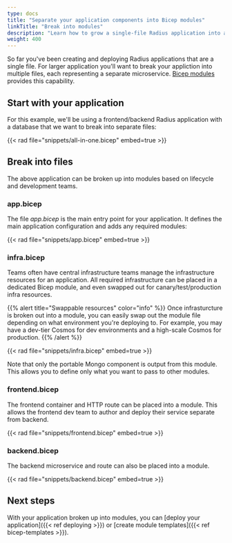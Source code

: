```yaml
---
type: docs
title: "Separate your application components into Bicep modules"
linkTitle: "Break into modules"
description: "Learn how to grow a single-file Radius application into a multi-file, large scale application with Bicep modules."
weight: 400
---
```


So far you've been creating and deploying Radius applications that are a single file. For larger application you'll want to break your appliction into multiple files, each representing a separate microservice. [Bicep modules](https://docs.microsoft.com/azure/azure-resource-manager/bicep/modules) provides this capability.

## Start with your application

For this example, we'll be using a frontend/backend Radius application with a database that we want to break into separate files:

{{< rad file="snippets/all-in-one.bicep" embed=true >}}

## Break into files

The above application can be broken up into modules based on lifecycle and development teams.

### app.bicep

The file *app.bicep* is the main entry point for your application. It defines the main application configuration and adds any required modules:

{{< rad file="snippets/app.bicep" embed=true >}}

### infra.bicep

Teams often have central infrastructure teams manage the infrastructure resources for an application. All required infrastructure can be placed in a dedicated Bicep module, and even swapped out for canary/test/production infra resources.

{{% alert title="Swappable resources" color="info" %}}
Once infrasturcture is broken out into a module, you can easily swap out the module file depending on what environment you're deploying to. For example, you may have a dev-tier Cosmos for dev environments and a high-scale Cosmos for production.
{{% /alert %}}

{{< rad file="snippets/infra.bicep" embed=true >}}

Note that only the portable Mongo component is output from this module. This allows you to define only what you want to pass to other modules.

### frontend.bicep

The frontend container and HTTP route can be placed into a module. This allows the frontend dev team to author and deploy their service separate from backend.

{{< rad file="snippets/frontend.bicep" embed=true >}}

### backend.bicep

The backend microservice and route can also be placed into a module.

{{< rad file="snippets/backend.bicep" embed=true >}}

## Next steps

With your application broken up into modules, you can [deploy your application]({{< ref deploying >}}) or [create module templates]({{< ref bicep-templates >}}).
